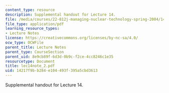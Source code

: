 ```yaml
---
content_type: resource
description: Supplemental handout for Lecture 14.
file: /media/courses/22-812j-managing-nuclear-technology-spring-2004/14217f9bb284e104493f395a5cbd3613_lec14note_2.pdf
file_type: application/pdf
learning_resource_types:
- Lecture Notes
license: https://creativecommons.org/licenses/by-nc-sa/4.0/
ocw_type: OCWFile
parent_title: Lecture Notes
parent_type: CourseSection
parent_uid: 8e9cb89f-6d3d-0b9c-f2ce-4cc8246c1e35
resourcetype: Document
title: lec14note_2.pdf
uid: 14217f9b-b284-e104-493f-395a5cbd3613
---
```

Supplemental handout for Lecture 14.